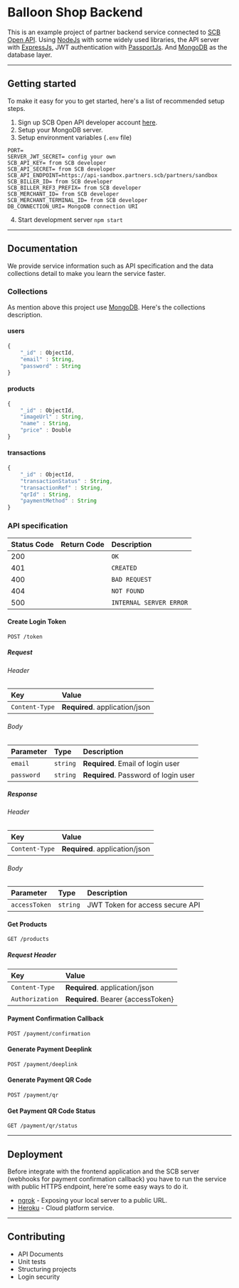 # Balloon Shop Backend
This is an example project of partner backend service connected to [SCB Open API](https://developer.scb/). 
Using [NodeJs](https://nodejs.org/) with some widely used libraries, the API server with [ExpressJs](https://expressjs.com/), JWT authentication with [PassportJs](https://www.passportjs.org/). And [MongoDB](https://www.mongodb.com/) as the database layer.

---

## Getting started
To make it easy for you to get started, here's a list of recommended setup steps.
1. Sign up SCB Open API developer account [here](https://developer.scb/).
2. Setup your MongoDB server.
3. Setup environment variables (`.env` file)
```
PORT=
SERVER_JWT_SECRET= config your own
SCB_API_KEY= from SCB developer
SCB_API_SECRET= from SCB developer
SCB_API_ENDPOINT=https://api-sandbox.partners.scb/partners/sandbox
SCB_BILLER_ID= from SCB developer
SCB_BILLER_REF3_PREFIX= from SCB developer
SCB_MERCHANT_ID= from SCB developer
SCB_MERCHANT_TERMINAL_ID= from SCB developer
DB_CONNECTION_URI= MongoDB connection URI
```
4. Start development server `npm start`

---

## Documentation
We provide service information such as API specification and the data collections detail to make you learn the service faster.

### Collections
As mention above this project use [MongoDB](https://www.mongodb.com/). Here's the collections description.

#### users
```javascript
{
    "_id" : ObjectId,
    "email" : String,
    "password" : String
}
```

#### products
```javascript
{
    "_id" : ObjectId,
    "imageUrl" : String,
    "name" : String,
    "price" : Double
}
```

#### transactions
```javascript
{
    "_id" : ObjectId,
    "transactionStatus" : String,
    "transactionRef" : String,
    "qrId" : String,
    "paymentMethod" : String
}
```

### API specification
| Status Code | Return Code | Description             |
| :---------- | :---------- | :---------------------- |
| 200         |             | `OK`                    |
| 401         |             | `CREATED`               |
| 400         |             | `BAD REQUEST`           |
| 404         |             | `NOT FOUND`             |
| 500         |             | `INTERNAL SERVER ERROR` |

#### Create Login Token
```http
POST /token
```
##### Request 
###### Header
| Key            | Value                          |
| :------------- | :----------------------------- |
| `Content-Type` | **Required**. application/json |
###### Body
| Parameter  | Type     | Description                          |
| :--------- | :------- | :----------------------------------- |
| `email`    | `string` | **Required**. Email of login user    |
| `password` | `string` | **Required**. Password of login user |

##### Response 
###### Header
| Key            | Value                          |
| :------------- | :----------------------------- |
| `Content-Type` | **Required**. application/json |
###### Body
| Parameter     | Type     | Description                     |
| :------------ | :------- | :------------------------------ |
| `accessToken` | `string` | JWT Token for access secure API |

#### Get Products
```http
GET /products
```
##### Request Header
| Key             | Value                              |
| :-------------- | :--------------------------------- |
| `Content-Type`  | **Required**. application/json     |
| `Authorization` | **Required**. Bearer {accessToken} |


#### Payment Confirmation Callback
```http
POST /payment/confirmation
```

#### Generate Payment Deeplink
```http
POST /payment/deeplink
```

#### Generate Payment QR Code
```http
POST /payment/qr
```

#### Get Payment QR Code Status
```http
GET /payment/qr/status
```

---

## Deployment 
Before integrate with the frontend application and the SCB server (webhooks for payment confirmation callback) you have to run the service with public HTTPS endpoint, here're some easy ways to do it.
- [ngrok](https://ngrok.com/) - Exposing your local server to a public URL. 
- [Heroku](https://heroku.com/) -  Cloud platform service.

---

## Contributing
- API Documents
- Unit tests
- Structuring projects
- Login security